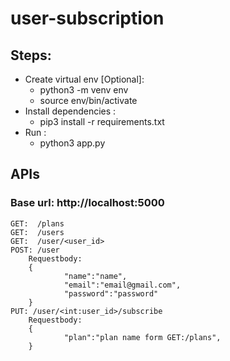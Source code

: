 # user-subscription
## Steps:
- Create virtual env [Optional]: 
    - python3 -m venv env
    - source env/bin/activate
- Install dependencies :
    - pip3 install -r requirements.txt
- Run :
    - python3 app.py



## APIs
### Base url: http://localhost:5000
    GET:  /plans 
    GET:  /users
    GET:  /user/<user_id>
    POST: /user
        Requestbody:
        {
                "name":"name",
                "email":"email@gmail.com",
                "password":"password"
        }
    PUT: /user/<int:user_id>/subscribe
        Requestbody:
        {
                "plan":"plan name form GET:/plans",
        }

    
